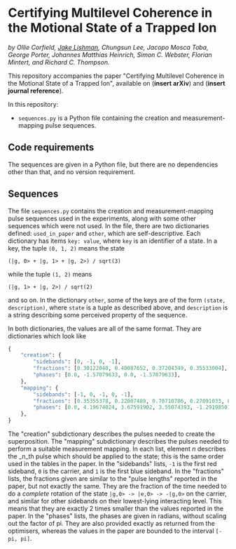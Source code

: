 # Certifying Multilevel Coherence in the Motional State of a Trapped Ion
_by Ollie Corfield, [Jake Lishman](https://github.com/jakelishman), Chungsun Lee, Jacopo Mosca Toba, George Porter, Johannes Matthias Heinrich, Simon C. Webster, Florian Mintert, and Richard C. Thompson._

This repository accompanies the paper "Certifying Multilevel Coherence in the Motional State of a Trapped Ion", available on (**insert arXiv**) and (**insert journal reference**).

In this repository:

- `sequences.py` is a Python file containing the creation and measurement-mapping pulse sequences.


## Code requirements

The sequences are given in a Python file, but there are no dependencies other than that, and no version requirement.


## Sequences

The file `sequences.py` contains the creation and measurement-mapping pulse sequences used in the experiments, along with some other sequences which were not used.
In the file, there are two dictionaries defined: `used_in_paper` and `other`, which are self-descriptive.
Each dictionary has items `key: value`, where `key` is an identifier of a state.
In a key, the tuple `(0, 1, 2)` means the state
```text
(|g, 0> + |g, 1> + |g, 2>) / sqrt(3)
```
while the tuple `(1, 2)` means
```text
(|g, 1> + |g, 2>) / sqrt(2)
```
and so on.
In the dictionary `other`, some of the keys are of the form `(state, description)`, where `state` is a tuple as described above, and `description` is a string describing some perceived property of the sequence.

In both dictionaries, the values are all of the same format.
They are dictionaries which look like
```python
{
    "creation": {
        "sidebands": [0, -1, 0, -1],
        "fractions": [0.30122048, 0.40087652, 0.37204349, 0.35533004],
        "phases": [0.0, -1.57079633, 0.0, -1.57079633],
    },
    "mapping": {
        "sidebands": [-1, 0, -1, 0, -1],
        "fractions": [0.35355378, 0.22007489, 0.70710786, 0.27091033, 0.70710467],
        "phases": [0.0, 4.19674024, 3.67591902, 3.55074393, -1.29198501],
    },
}
```
The "creation" subdictionary describes the pulses needed to create the superposition.
The "mapping" subdictionary describes the pulses needed to perform a suitable measurement mapping.
In each list, element _n_ describes the _n_th pulse which should be applied to the state; this is the same order used in the tables in the paper.
In the "sidebands" lists, `-1` is the first red sideband, `0` is the carrier, and `1` is the first blue sideband.
In the "fractions" lists, the fractions given are similar to the "pulse lengths" reported in the paper, but not exactly the same.
They are the fraction of the time needed to do a _complete_ rotation of the state `|g,0> -> |e,0> -> -|g,0>` on the carrier, and similar for other sidebands on their lowest-lying interacting level.
This means that they are exactly 2 times smaller than the values reported in the paper.
In the "phases" lists, the phases are given in radians, without scaling out the factor of pi.
They are also provided exactly as returned from the optimisers, whereas the values in the paper are bounded to the interval `[-pi, pi]`.
